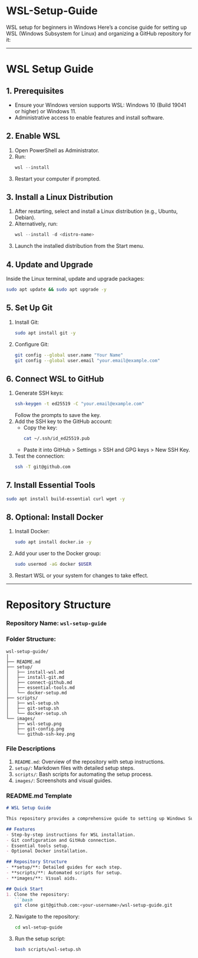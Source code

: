 # WSL-Setup-Guide
WSL setup for beginners in Windows
Here’s a concise guide for setting up WSL (Windows Subsystem for Linux) and organizing a GitHub repository for it:

---

# **WSL Setup Guide**

## 1. **Prerequisites**
- Ensure your Windows version supports WSL: Windows 10 (Build 19041 or higher) or Windows 11.
- Administrative access to enable features and install software.

## 2. **Enable WSL**
1. Open PowerShell as Administrator.
2. Run:
   ```powershell
   wsl --install
   ```
3. Restart your computer if prompted.

## 3. **Install a Linux Distribution**
1. After restarting, select and install a Linux distribution (e.g., Ubuntu, Debian).
2. Alternatively, run:
   ```powershell
   wsl --install -d <distro-name>
   ```
3. Launch the installed distribution from the Start menu.

## 4. **Update and Upgrade**
Inside the Linux terminal, update and upgrade packages:
```bash
sudo apt update && sudo apt upgrade -y
```

## 5. **Set Up Git**
1. Install Git:
   ```bash
   sudo apt install git -y
   ```
2. Configure Git:
   ```bash
   git config --global user.name "Your Name"
   git config --global user.email "your.email@example.com"
   ```

## 6. **Connect WSL to GitHub**
1. Generate SSH keys:
   ```bash
   ssh-keygen -t ed25519 -C "your.email@example.com"
   ```
   Follow the prompts to save the key.
2. Add the SSH key to the GitHub account:
   - Copy the key:
     ```bash
     cat ~/.ssh/id_ed25519.pub
     ```
   - Paste it into GitHub > Settings > SSH and GPG keys > New SSH Key.
3. Test the connection:
   ```bash
   ssh -T git@github.com
   ```

## 7. **Install Essential Tools**
```bash
sudo apt install build-essential curl wget -y
```

## 8. **Optional: Install Docker**
1. Install Docker:
   ```bash
   sudo apt install docker.io -y
   ```
2. Add your user to the Docker group:
   ```bash
   sudo usermod -aG docker $USER
   ```
3. Restart WSL or your system for changes to take effect.

---

# **Repository Structure**

### **Repository Name**: `wsl-setup-guide`

### **Folder Structure**:
```
wsl-setup-guide/
│
├── README.md
├── setup/
│   ├── install-wsl.md
│   ├── install-git.md
│   ├── connect-github.md
│   ├── essential-tools.md
│   └── docker-setup.md
├── scripts/
│   ├── wsl-setup.sh
│   ├── git-setup.sh
│   └── docker-setup.sh
└── images/
    ├── wsl-setup.png
    ├── git-config.png
    └── github-ssh-key.png
```

### **File Descriptions**
1. `README.md`: Overview of the repository with setup instructions.
2. `setup/`: Markdown files with detailed setup steps.
3. `scripts/`: Bash scripts for automating the setup process.
4. `images/`: Screenshots and visual guides.

### **README.md Template**
```markdown
# WSL Setup Guide

This repository provides a comprehensive guide to setting up Windows Subsystem for Linux (WSL) on your Windows machine, along with tools like Git and Docker.

## Features
- Step-by-step instructions for WSL installation.
- Git configuration and GitHub connection.
- Essential tools setup.
- Optional Docker installation.

## Repository Structure
- **setup/**: Detailed guides for each step.
- **scripts/**: Automated scripts for setup.
- **images/**: Visual aids.

## Quick Start
1. Clone the repository:
   ```bash
   git clone git@github.com:<your-username>/wsl-setup-guide.git
   ```
2. Navigate to the repository:
   ```bash
   cd wsl-setup-guide
   ```
3. Run the setup script:
   ```bash
   bash scripts/wsl-setup.sh
   ```

